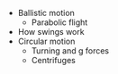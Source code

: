 - Ballistic motion
	- Parabolic flight
- How swings work
- Circular motion
	- Turning and g forces
	- Centrifuges